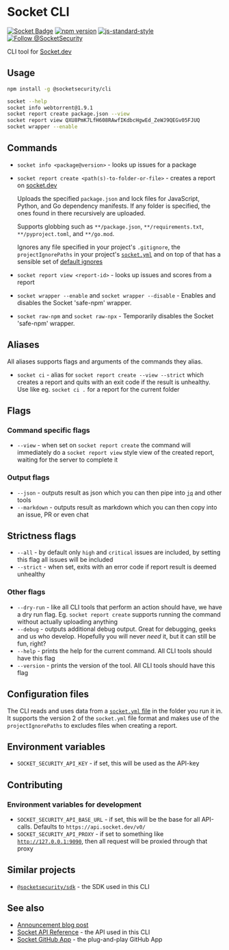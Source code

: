 # Socket CLI

[![Socket Badge](https://socket.dev/api/badge/npm/package/@socketsecurity/cli)](https://socket.dev/npm/package/@socketsecurity/cli)
[![npm version](https://img.shields.io/npm/v/@socketsecurity/cli.svg?style=flat)](https://www.npmjs.com/package/@socketsecurity/cli)
[![js-standard-style](https://img.shields.io/badge/code%20style-standard-brightgreen.svg)](https://github.com/SocketDev/eslint-config)
[![Follow @SocketSecurity](https://img.shields.io/twitter/follow/SocketSecurity?style=social)](https://twitter.com/SocketSecurity)

CLI tool for [Socket.dev](https://socket.dev/)

## Usage

```bash
npm install -g @socketsecurity/cli
```

```bash
socket --help
socket info webtorrent@1.9.1
socket report create package.json --view
socket report view QXU8PmK7LfH608RAwfIKdbcHgwEd_ZeWJ9QEGv05FJUQ
socket wrapper --enable
```

## Commands

* `socket info <package@version>` - looks up issues for a package

* `socket report create <path(s)-to-folder-or-file>` - creates a report on [socket.dev](https://socket.dev/)

  Uploads the specified `package.json` and lock files for JavaScript, Python, and Go dependency manifests.
  If any folder is specified, the ones found in there recursively are uploaded.

  Supports globbing such as `**/package.json`, `**/requirements.txt`, `**/pyproject.toml`, and `**/go.mod`.

  Ignores any file specified in your project's `.gitignore`, the `projectIgnorePaths` in your project's [`socket.yml`](https://docs.socket.dev/docs/socket-yml) and on top of that has a sensible set of [default ignores](https://www.npmjs.com/package/ignore-by-default)

* `socket report view <report-id>` - looks up issues and scores from a report

* `socket wrapper --enable` and `socket wrapper --disable` - Enables and disables the Socket 'safe-npm' wrapper.

* `socket raw-npm` and `socket raw-npx` - Temporarily disables the Socket 'safe-npm' wrapper.

## Aliases

All aliases supports flags and arguments of the commands they alias.

* `socket ci` - alias for `socket report create --view --strict` which creates a report and quits with an exit code if the result is unhealthy. Use like eg. `socket ci .` for a report for the current folder

## Flags

### Command specific flags

* `--view` - when set on `socket report create` the command will immediately do a `socket report view` style view of the created report, waiting for the server to complete it

### Output flags

* `--json` - outputs result as json which you can then pipe into [`jq`](https://stedolan.github.io/jq/) and other tools
* `--markdown` - outputs result as markdown which you can then copy into an issue, PR or even chat

## Strictness flags

* `--all` - by default only `high` and `critical` issues are included, by setting this flag all issues will be included
* `--strict` - when set, exits with an error code if report result is deemed unhealthy

### Other flags

* `--dry-run` - like all CLI tools that perform an action should have, we have a dry run flag. Eg. `socket report create` supports running the command without actually uploading anything
* `--debug` - outputs additional debug output. Great for debugging, geeks and us who develop. Hopefully you will never _need_ it, but it can still be fun, right?
* `--help` - prints the help for the current command. All CLI tools should have this flag
* `--version` - prints the version of the tool. All CLI tools should have this flag

## Configuration files

The CLI reads and uses data from a [`socket.yml` file](https://docs.socket.dev/docs/socket-yml) in the folder you run it in. It supports the version 2 of the `socket.yml` file format and makes use of the `projectIgnorePaths` to excludes files when creating a report.

## Environment variables

* `SOCKET_SECURITY_API_KEY` - if set, this will be used as the API-key

## Contributing

### Environment variables for development

* `SOCKET_SECURITY_API_BASE_URL` - if set, this will be the base for all API-calls. Defaults to `https://api.socket.dev/v0/`
* `SOCKET_SECURITY_API_PROXY` - if set to something like [`http://127.0.0.1:9090`](https://docs.proxyman.io/troubleshooting/couldnt-see-any-requests-from-3rd-party-network-libraries), then all request will be proxied through that proxy

## Similar projects

* [`@socketsecurity/sdk`](https://github.com/SocketDev/socket-sdk-js) - the SDK used in this CLI

## See also

* [Announcement blog post](https://socket.dev/blog/announcing-socket-cli-preview)
* [Socket API Reference](https://docs.socket.dev/reference) - the API used in this CLI
* [Socket GitHub App](https://github.com/apps/socket-security) - the plug-and-play GitHub App
